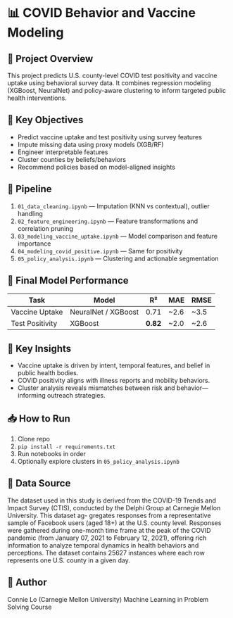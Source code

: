 # 📊 COVID Behavior and Vaccine Modeling

## 📁 Project Overview

This project predicts U.S. county-level COVID test positivity and vaccine uptake using behavioral survey data. It combines regression modeling (XGBoost, NeuralNet) and policy-aware clustering to inform targeted public health interventions.

## 🧠 Key Objectives

- Predict vaccine uptake and test positivity using survey features
- Impute missing data using proxy models (XGB/RF)
- Engineer interpretable features
- Cluster counties by beliefs/behaviors
- Recommend policies based on model-aligned insights

## 🔧 Pipeline

1. `01_data_cleaning.ipynb` — Imputation (KNN vs contextual), outlier handling
2. `02_feature_engineering.ipynb` — Feature transformations and correlation pruning
3. `03_modeling_vaccine_uptake.ipynb` — Model comparison and feature importance
4. `04_modeling_covid_positive.ipynb` — Same for positivity
5. `05_policy_analysis.ipynb` — Clustering and actionable segmentation

## 🧪 Final Model Performance

| Task | Model | R² | MAE | RMSE |
|------|-------|----|-----|------|
| Vaccine Uptake | NeuralNet / XGBoost | 0.71 | ~2.6 | ~3.5 |
| Test Positivity | XGBoost | **0.82** | ~2.0 | ~2.6 |

## 🧩 Key Insights

- Vaccine uptake is driven by intent, temporal features, and belief in public health bodies.
- COVID positivity aligns with illness reports and mobility behaviors.
- Cluster analysis reveals mismatches between risk and behavior—informing outreach strategies.

## 📥 How to Run

1. Clone repo
2. `pip install -r requirements.txt`
3. Run notebooks in order
4. Optionally explore clusters in `05_policy_analysis.ipynb`

## 🧾 Data Source

The dataset used in this study is derived from the COVID-19 Trends and Impact Survey (CTIS), conducted by the Delphi Group at Carnegie Mellon University. This dataset ag-
gregates responses from a representative sample of Facebook users (aged 18+) at the U.S. county level. Responses were gathered during one-month time frame at the peak of the
COVID pandemic (from January 07, 2021 to February 12, 2021), offering rich information to analyze temporal dynamics in health behaviors and perceptions. The dataset contains 25627 instances where each row represents one U.S. county in a given day.

## 👤 Author

Connie Lo (Carnegie Mellon University)
Machine Learning in Problem Solving Course
